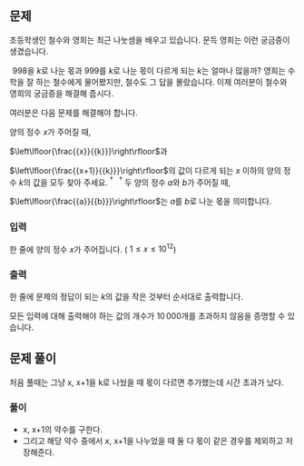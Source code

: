 ## 문제
초등학생인 철수와 영희는 최근 나눗셈을 배우고 있습니다. 문득 영희는 이런 궁금증이 생겼습니다.

 
$998$을 
$k$로 나눈 몫과 
$999$를 
$k$로 나눈 몫이 다르게 되는 
$k$는 얼마나 많을까?
영희는 수학을 잘 하는 철수에게 물어봤지만, 철수도 그 답을 몰랐습니다. 이제 여러분이 철수와 영희의 궁금증을 해결해 줍시다.

여러분은 다음 문제를 해결해야 합니다.

양의 정수 
$x$가 주어질 때, 
 
$\left\lfloor{\frac{{x}}{{k}}}\right\rfloor$과 
 
$\left\lfloor{\frac{{x+1}}{{k}}}\right\rfloor$의 값이 다르게 되는 
$x$ 이하의 양의 정수 
$k$의 값을 모두 찾아 주세요.
$^\dagger$ 
 
$^\dagger$ 두 양의 정수 
$a$와 
$b$가 주어질 때, 
 
$\left\lfloor{\frac{{a}}{{b}}}\right\rfloor$는 
$a$를 
$b$로 나눈 몫을 의미합니다.

### 입력
한 줄에 양의 정수 
$x$가 주어집니다. (
$1 \le x \le 10^{12}$)

### 출력
한 줄에 문제의 정답이 되는 
$k$의 값을 작은 것부터 순서대로 출력합니다.

모든 입력에 대해 출력해야 하는 값의 개수가 
$10\,000$개를 초과하지 않음을 증명할 수 있습니다.

## 문제 풀이
처음 풀때는 그냥 x, x+1을 k로 나눴을 때 몫이 다르면 추가했는데 시간 초과가 났다.

### 풀이
- x, x+1의 약수를 구한다.
- 그리고 해당 약수 중에서 x, x+1을 나누었을 때 둘 다 몫이 같은 경우를 제외하고 저장해준다.